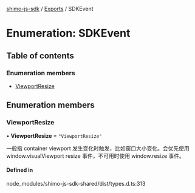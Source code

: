 [shimo-js-sdk](../README.md) / [Exports](../modules.md) / SDKEvent

# Enumeration: SDKEvent

## Table of contents

### Enumeration members

- [ViewportResize](SDKEvent.md#viewportresize)

## Enumeration members

### ViewportResize

• **ViewportResize** = `"ViewportResize"`

一般指 container viewport 发生变化时触发，比如窗口大小变化。会优先使用 window.visualViewport resize 事件，不可用时使用 window.resize 事件。

#### Defined in

node_modules/shimo-js-sdk-shared/dist/types.d.ts:313
